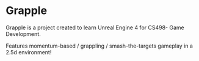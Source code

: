 # Grapple
Grapple is a project created to learn Unreal Engine 4 for CS498- Game Development.

Features momentum-based / grappling / smash-the-targets gameplay in a 2.5d environment!
